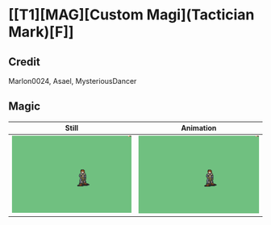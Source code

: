 # [\[T1\]\[MAG\]\[Custom Magi\]\(Tactician Mark\)\[F\]]

## Credit

Marlon0024, Asael, MysteriousDancer
	
## Magic

| Still | Animation |
| :---: | :-------: |
| ![Magic still](./Magic_000.png) | ![Magic animation](./Magic.gif) |
